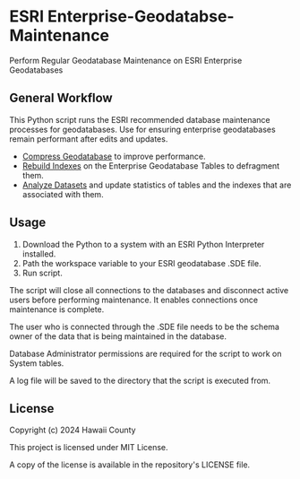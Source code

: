 # ESRI Enterprise-Geodatabse-Maintenance
 Perform Regular Geodatabase Maintenance on ESRI Enterprise Geodatabases

## General Workflow
This Python script runs the ESRI recommended database maintenance processes for geodatabases. Use for ensuring enterprise geodatabases remain performant after edits and updates.

- [Compress Geodatabase](https://pro.arcgis.com/en/pro-app/latest/tool-reference/data-management/compress.htm) to improve performance. 
- [Rebuild Indexes](https://pro.arcgis.com/en/pro-app/latest/tool-reference/data-management/rebuild-indexes.htm) on the Enterprise Geodatabase Tables to defragment them.
- [Analyze Datasets](https://pro.arcgis.com/en/pro-app/latest/tool-reference/data-management/analyze-datasets.htm) and update statistics of tables and the indexes that are associated with them.

## Usage
1. Download the Python to a system with an ESRI Python Interpreter installed.
2. Path the workspace variable to your ESRI geodatabase .SDE file.
3. Run script.

The script will close all connections to the databases and disconnect active users before performing maintenance. It enables connections once maintenance is complete. 

The user who is connected through the .SDE file needs to be the schema owner of the data that is being maintained in the database.

Database Administrator permissions are required for the script to work on System tables.

A log file will be saved to the directory that the script is executed from.

## License
Copyright (c) 2024 Hawaii County

This project is licensed under MIT License.

A copy of the license is available in the repository's LICENSE file.
